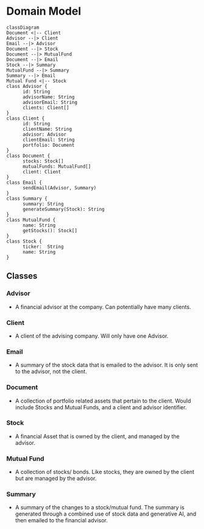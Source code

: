 # Domain Model
```mermaid
classDiagram
Document <|-- Client
Advisor --|> Client
Email --|> Advisor
Document --|> Stock
Document --|> MutualFund
Document --|> Email
Stock --|> Summary
MutualFund --|> Summary
Summary --|> Email
Mutual Fund <|-- Stock
class Advisor {
      id: String
      advisorName: String
      advisorEmail: String
      clients: Client[]
}
class Client {
      id: String
      clientName: String
      advisor: Advisor
      clientEmail: String
      portfolio: Document
}
class Document {
      stocks: Stock[]
      mutualFunds: MutualFund[]
      client: Client
}
class Email {
      sendEmail(Advisor, Summary)
}
class Summary {
      summary: String
      generateSummary(Stock): String
}
class MutualFund {
      name: String
      getStocks(): Stock[]
}
class Stock {
      ticker:  String
      name: String
}
```


## Classes
### Advisor
- A financial advisor at the company.  Can potentially have many clients.
### Client
- A client of the advising company.  Will only have one Advisor.
### Email
- A summary of the stock data that is emailed to the advisor.  It is only sent to the advisor, not the client.
### Document
- A collection of portfolio related assets that pertain to the client.  Would include Stocks and Mutual Funds, and a client and advisor identifier.
### Stock
- A financial Asset that is owned by the client, and managed by the advisor.
### Mutual Fund
- A collection of stocks/ bonds.  Like stocks, they are owned by the client but are managed by the advisor.
### Summary
- A summary of the changes to a stock/mutual fund.  The summary is generated through a combined use of stock data and generative AI, and then emailed to the financial advisor.
